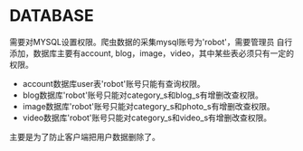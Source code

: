 # DATABASE

需要对MYSQL设置权限。爬虫数据的采集mysql账号为'robot'，需要管理员
自行添加，数据库主要有account, blog，image，video，其中某些表必须只有一定的
权限。

* account数据库user表'robot'账号只能有查询权限。
* blog数据库'robot'账号只能对category_s和blog_s有增删改查权限。
* image数据库'robot'账号只能对category_s和photo_s有增删改查权限。
* video数据库'robot'账号只能对category_s和video_s有增删改查权限。

主要是为了防止客户端把用户数据删除了。